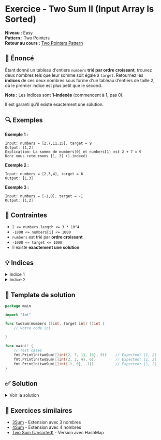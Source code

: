 # Exercice - Two Sum II (Input Array Is Sorted)

**Niveau :** Easy  
**Pattern :** Two Pointers  
**Retour au cours :** [Two Pointers Pattern](../../courses/01-two-pointers.md)

## 📝 Énoncé

Étant donné un tableau d'entiers `numbers` **trié par ordre croissant**, trouvez deux nombres tels que leur somme soit égale à `target`. Retournez les **indices** de ces deux nombres sous forme d'un tableau d'entiers de taille 2, où le premier indice est plus petit que le second.

**Note :** Les indices sont **1-indexés** (commencent à 1, pas 0).

Il est garanti qu'il existe exactement une solution.

## 🔍 Exemples

**Exemple 1 :**
```
Input: numbers = [2,7,11,15], target = 9
Output: [1,2]
Explication: La somme de numbers[0] et numbers[1] est 2 + 7 = 9
Donc nous retournons [1, 2] (1-indexé)
```

**Exemple 2 :**
```
Input: numbers = [2,3,4], target = 6  
Output: [1,3]
```

**Exemple 3 :**
```
Input: numbers = [-1,0], target = -1
Output: [1,2]
```

## 🎯 Contraintes

- `2 <= numbers.length <= 3 * 10^4`
- `-1000 <= numbers[i] <= 1000`
- `numbers` est trié par **ordre croissant**
- `-1000 <= target <= 1000`
- Il existe **exactement une solution**

## 💡 Indices

<details>
<summary>Indice 1</summary>

Puisque le tableau est trié, utilisez deux pointeurs : un au début et un à la fin.

</details>

<details>
<summary>Indice 2</summary>

Si la somme est trop petite, bougez le pointeur de gauche vers la droite.  
Si la somme est trop grande, bougez le pointeur de droite vers la gauche.

</details>

## 🔨 Template de solution

```go
package main

import "fmt"

func twoSum(numbers []int, target int) []int {
    // Votre code ici
    
}

func main() {
    // Test cases
    fmt.Println(twoSum([]int{2, 7, 11, 15}, 9))    // Expected: [1, 2]
    fmt.Println(twoSum([]int{2, 3, 4}, 6))         // Expected: [1, 3]  
    fmt.Println(twoSum([]int{-1, 0}, -1))          // Expected: [1, 2]
}
```

## ✅ Solution

<details>
<summary>Voir la solution</summary>

```go
func twoSum(numbers []int, target int) []int {
    left, right := 0, len(numbers)-1
    
    for left < right {
        sum := numbers[left] + numbers[right]
        
        if sum == target {
            return []int{left + 1, right + 1} // 1-indexé
        } else if sum < target {
            left++ // Augmenter la somme
        } else {
            right-- // Diminuer la somme
        }
    }
    
    // Cette ligne ne devrait jamais être atteinte selon les contraintes
    return []int{}
}
```

**Explication :**
1. On place deux pointeurs aux extrémités du tableau
2. Si la somme est égale au target, on a trouvé la réponse
3. Si la somme est trop petite, on augmente le pointeur gauche
4. Si la somme est trop grande, on diminue le pointeur droite
5. On continue jusqu'à trouver la solution

**Complexité :**
- Temps : O(n) - un seul passage
- Espace : O(1) - pas d'espace supplémentaire

</details>

## 🚀 Exercices similaires

- [3Sum](../medium/three-sum.md) - Extension avec 3 nombres
- [4Sum](../hard/four-sum.md) - Extension avec 4 nombres  
- [Two Sum (Unsorted)](../easy/two-sum-unsorted.md) - Version avec HashMap
